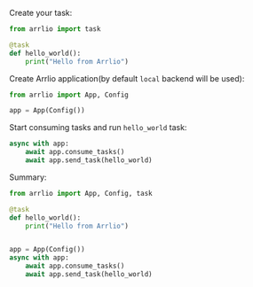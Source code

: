 Create your task:

```python
from arrlio import task

@task
def hello_world():
    print("Hello from Arrlio")
```

Create Arrlio application(by default `local` backend will be used):

```python
from arrlio import App, Config

app = App(Config())

```

Start consuming tasks and run `hello_world` task:

```python
async with app:
    await app.consume_tasks()
    await app.send_task(hello_world)
```

Summary:

```python
from arrlio import App, Config, task

@task
def hello_world():
    print("Hello from Arrlio")


app = App(Config())
async with app:
    await app.consume_tasks()
    await app.send_task(hello_world)
```
